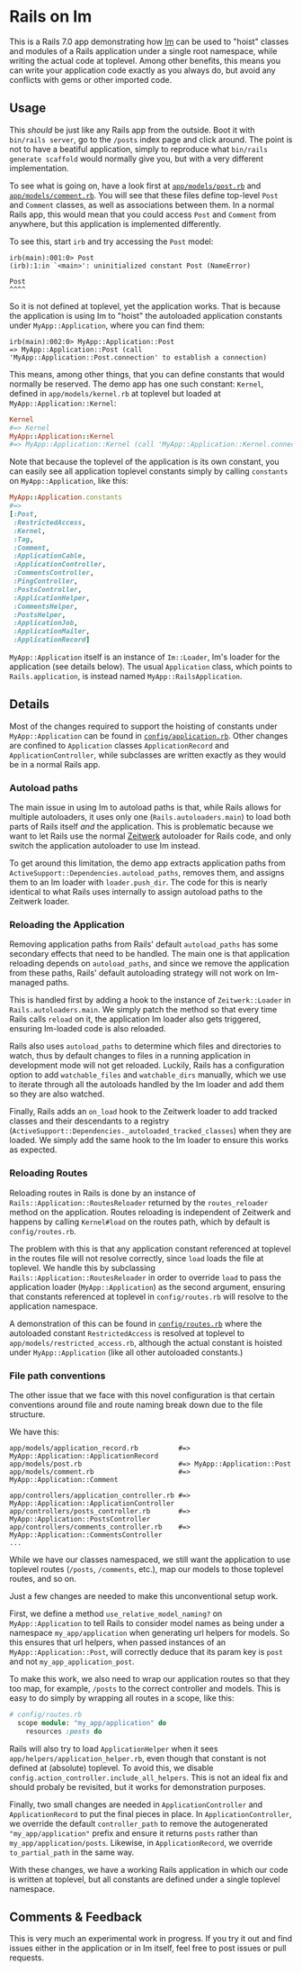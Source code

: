 # Rails on Im

This is a Rails 7.0 app demonstrating how [Im](https://github.com/shioyama/im)
can be used to "hoist" classes and modules of a Rails application under a
single root namespace, while writing the actual code at toplevel. Among other
benefits, this means you can write your application code exactly as you always
do, but avoid any conflicts with gems or other imported code.

## Usage

This _should_ be just like any Rails app from the outside. Boot it with
`bin/rails server`, go to the `/posts` index page and click around. The point
is not to have a beatiful application, simply to reproduce what `bin/rails
generate scaffold` would normally give you, but with a very different
implementation.

To see what is going on, have a look first at
[`app/models/post.rb`](https://github.com/shioyama/rails_on_im/blob/main/app/models/post.rb)
and
[`app/models/comment.rb`](https://github.com/shioyama/rails_on_im/blob/main/app/models/comment.rb).
You will see that these files define top-level `Post`
and `Comment` classes, as well as associations between them. In a normal Rails
app, this would mean that you could access `Post` and `Comment` from anywhere,
but this application is implemented differently.

To see this, start `irb` and try accessing the `Post` model:

```
irb(main):001:0> Post
(irb):1:in `<main>': uninitialized constant Post (NameError)

Post
^^^^
```

So it is not defined at toplevel, yet the application works. That is because
the application is using Im to "hoist" the autoloaded application constants
under `MyApp::Application`, where you can find them:

```
irb(main):002:0> MyApp::Application::Post
=> MyApp::Application::Post (call 'MyApp::Application::Post.connection' to establish a connection)
```

This means, among other things, that you can define constants that would
normally be reserved. The demo app has one such constant: `Kernel`, defined in
`app/models/kernel.rb` at toplevel but loaded at `MyApp::Application::Kernel`:

```ruby
Kernel
#=> Kernel
MyApp::Application::Kernel
#=> MyApp::Application::Kernel (call 'MyApp::Application::Kernel.connection' to establish a connection)
```

Note that because the toplevel of the application is its own constant, you can
easily see all application toplevel constants simply by calling `constants` on `MyApp::Application`, like this:

```ruby
MyApp::Application.constants
#=>
[:Post,
 :RestrictedAccess,
 :Kernel,
 :Tag,
 :Comment,
 :ApplicationCable,
 :ApplicationController,
 :CommentsController,
 :PingController,
 :PostsController,
 :ApplicationHelper,
 :CommentsHelper,
 :PostsHelper,
 :ApplicationJob,
 :ApplicationMailer,
 :ApplicationRecord]
 ```

`MyApp::Application` itself is an instance of `Im::Loader`, Im's loader for the
application (see details below). The usual `Application` class, which points to
`Rails.application`, is instead named `MyApp::RailsApplication`.

## Details

Most of the changes required to support the hoisting of constants under
`MyApp::Application` can be found in
[`config/application.rb`](https://github.com/shioyama/rails_on_im/blob/main/config/application.rb).
Other changes are confined to `Application` classes `ApplicationRecord` and
`ApplicationController`, while subclasses are written exactly as they would be
in a normal Rails app.

### Autoload paths

The main issue in using Im to autoload paths is that, while Rails allows for
multiple autoloaders, it uses only one (`Rails.autoloaders.main`) to load both
parts of Rails itself _and_ the application. This is problematic because we
want to let Rails use the normal
[Zeitwerk](https://github.com/shioyama/rails_on_im/blob/main/config/application.rb)
autoloader for Rails code, and only switch the application autoloader to use Im
instead.

To get around this limitation, the demo app extracts application paths from
`ActiveSupport::Dependencies.autoload_paths`, removes them, and assigns them to
an Im loader with `loader.push_dir`. The code for this is nearly identical to
what Rails uses internally to assign autoload paths to the Zeitwerk loader.

### Reloading the Application

Removing application paths from Rails' default `autoload_paths` has some
secondary effects that need to be handled. The main one is that application
reloading depends on `autoload_paths`, and since we remove the application from
these paths, Rails' default autoloading strategy will not work on Im-managed
paths.

This is handled first by adding a hook to the instance of `Zeitwerk::Loader` in
`Rails.autoloaders.main`. We simply patch the method so that every time Rails
calls `reload` on it, the application Im loader also gets triggered, ensuring
Im-loaded code is also reloaded.

Rails also uses `autoload_paths` to determine which files and directories to
watch, thus by default changes to files in a running application in development
mode will not get reloaded. Luckily, Rails has a configuration option to add
`watchable_files` and `watchable_dirs` manually, which we use to iterate
through all the autoloads handled by the Im loader and add them so they are
also watched.

Finally, Rails adds an `on_load` hook to the Zeitwerk loader to add tracked
classes and their descendants to a registry
(`ActiveSupport::Dependencies._autoloaded_tracked_classes`) when they are
loaded. We simply add the same hook to the Im loader to ensure this works as
expected.

### Reloading Routes

Reloading routes in Rails is done by an instance of
`Rails::Application::RoutesReloader` returned by the `routes_reloader` method
on the application. Routes reloading is independent of Zeitwerk and happens by
calling `Kernel#load` on the routes path, which by default is `config/routes.rb`.

The problem with this is that any application constant referenced at toplevel
in the routes file will not resolve correctly, since `load` loads the file at
toplevel. We handle this by subclassing `Rails::Application::RoutesReloader` in
order to override `load` to pass the application loader (`MyApp::Application`)
as the second argument, ensuring that constants referenced at toplevel in
`config/routes.rb` will resolve to the application namespace.

A demonstration of this can be found in
[`config/routes.rb`](https://github.com/shioyama/rails_on_im/blob/main/config/routes.rb)
where the autoloaded constant `RestrictedAccess` is resolved at toplevel to
`app/models/restricted_access.rb`, although the actual constant is hoisted
under `MyApp::Application` (like all other autoloaded constants.)

### File path conventions

The other issue that we face with this novel configuration is that certain
conventions around file and route naming break down due to the file structure.

We have this:

```
app/models/application_record.rb          #=> MyApp::Application::ApplicationRecord
app/models/post.rb                        #=> MyApp::Application::Post
app/models/comment.rb                     #=> MyApp::Application::Comment

app/controllers/application_controller.rb #=> MyApp::Application::ApplicationController
app/controllers/posts_controller.rb       #=> MyApp::Application::PostsController
app/controllers/comments_controller.rb    #=> MyApp::Application::CommentsController
...
```

While we have our classes namespaced, we still want the application to use
toplevel routes (`/posts`, `/comments`, etc.), map our models to those toplevel
routes, and so on.

Just a few changes are needed to make this unconventional setup work.

First, we define a method `use_relative_model_naming?` on `MyApp::Application`
to tell Rails to consider model names as being under a namespace
`my_app/application` when generating url helpers for models. So this ensures
that url helpers, when passed instances of an `MyApp::Application::Post`, will
correctly deduce that its param key is `post` and not `my_app_application_post`.

To make this work, we also need to wrap our application routes so that they too
map, for example, `/posts` to the correct controller and models. This is easy
to do simply by wrapping all routes in a scope, like this:

```ruby
# config/routes.rb
  scope module: "my_app/application" do
    resources :posts do
```

Rails will also try to load `ApplicationHelper` when it sees
`app/helpers/application_helper.rb`, even though that constant is not defined
at (absolute) toplevel. To avoid this, we disable
`config.action_controller.include_all_helpers`. This is not an ideal fix and
should probaly be revisited, but it works for demonstration purposes.

Finally, two small changes are needed in `ApplicationController` and
`ApplicationRecord` to put the final pieces in place. In
`ApplicationController`, we override the default `controller_path` to remove
the autogenerated `"my_app/application"` prefix and ensure it returns `posts`
rather than `my_app/application/posts`. Likewise, in `ApplicationRecord`, we
override `to_partial_path` in the same way.

With these changes, we have a working Rails application in which our code is
written at toplevel, but all constants are defined under a single toplevel
namespace.

## Comments & Feedback

This is very much an experimental work in progress. If you try it out and find
issues either in the application or in Im itself, feel free to post issues or
pull requests.
